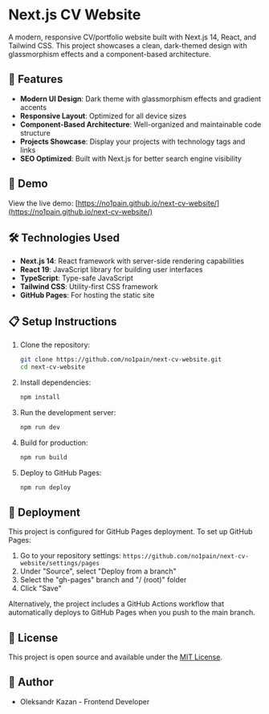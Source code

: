 # Next.js CV Website

A modern, responsive CV/portfolio website built with Next.js 14, React, and Tailwind CSS. This project showcases a clean, dark-themed design with glassmorphism effects and a component-based architecture.

## 🌟 Features

- **Modern UI Design**: Dark theme with glassmorphism effects and gradient accents
- **Responsive Layout**: Optimized for all device sizes
- **Component-Based Architecture**: Well-organized and maintainable code structure
- **Projects Showcase**: Display your projects with technology tags and links
- **SEO Optimized**: Built with Next.js for better search engine visibility

## 🔗 Demo

View the live demo: [https://no1pain.github.io/next-cv-website/](https://no1pain.github.io/next-cv-website/)

## 🛠️ Technologies Used

- **Next.js 14**: React framework with server-side rendering capabilities
- **React 19**: JavaScript library for building user interfaces
- **TypeScript**: Type-safe JavaScript
- **Tailwind CSS**: Utility-first CSS framework
- **GitHub Pages**: For hosting the static site

## 📋 Setup Instructions

1. Clone the repository:

   ```bash
   git clone https://github.com/no1pain/next-cv-website.git
   cd next-cv-website
   ```

2. Install dependencies:

   ```bash
   npm install
   ```

3. Run the development server:

   ```bash
   npm run dev
   ```

4. Build for production:

   ```bash
   npm run build
   ```

5. Deploy to GitHub Pages:
   ```bash
   npm run deploy
   ```

## 🚀 Deployment

This project is configured for GitHub Pages deployment. To set up GitHub Pages:

1. Go to your repository settings: `https://github.com/no1pain/next-cv-website/settings/pages`
2. Under "Source", select "Deploy from a branch"
3. Select the "gh-pages" branch and "/ (root)" folder
4. Click "Save"

Alternatively, the project includes a GitHub Actions workflow that automatically deploys to GitHub Pages when you push to the main branch.

## 📝 License

This project is open source and available under the [MIT License](LICENSE).

## 👤 Author

- Oleksandr Kazan - Frontend Developer
